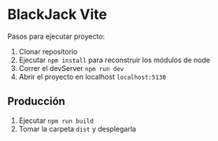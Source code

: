 # BlackJack Vite

Pasos para ejecutar proyecto:

1. Clonar repositorio
2. Ejecutar ```npm install``` para reconstruir los módulos de node
3. Correr el devServer ```npm run dev```
4. Abrir el proyecto en localhost ```localhost:5130```

## Producción

1. Ejecutar ```npm run build```
2. Tomar la carpeta ```dist``` y desplegarla